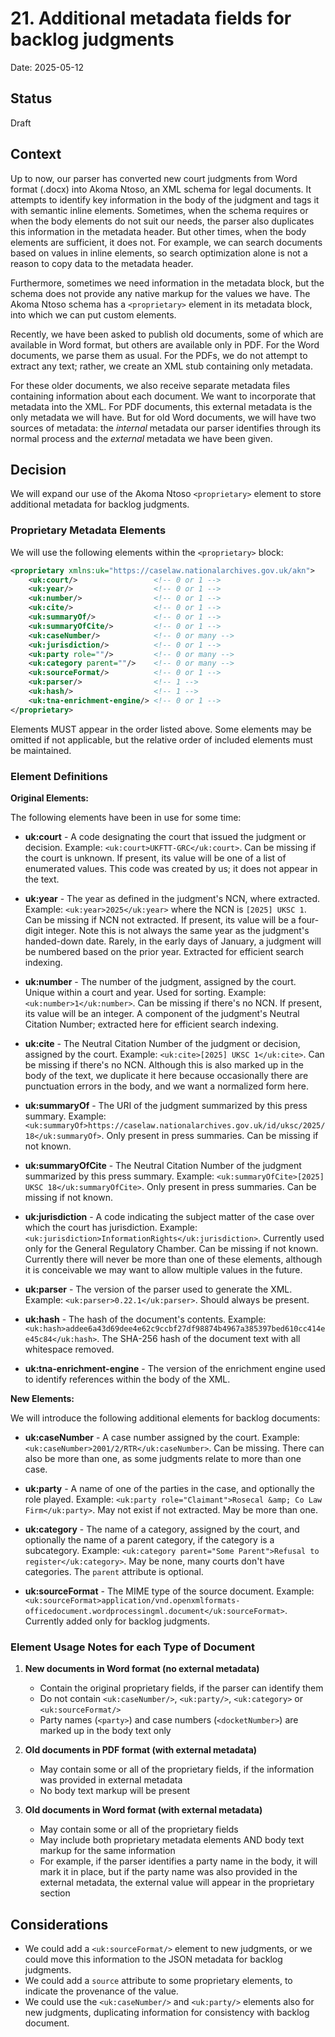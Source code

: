 # 21. Additional metadata fields for backlog judgments

Date: 2025-05-12

## Status

Draft

## Context

Up to now, our parser has converted new court judgments from Word format (.docx) into Akoma Ntoso, an XML schema for legal documents. It attempts to identify key information in the body of the judgment and tags it with semantic inline elements. Sometimes, when the schema requires or when the body elements do not suit our needs, the parser also duplicates this information in the metadata header. But other times, when the body elements are sufficient, it does not. For example, we can search documents based on values in inline elements, so search optimization alone is not a reason to copy data to the metadata header.

Furthermore, sometimes we need information in the metadata block, but the schema does not provide any native markup for the values we have. The Akoma Ntoso schema has a `<proprietary>` element in its metadata block, into which we can put custom elements.

Recently, we have been asked to publish old documents, some of which are available in Word format, but others are available only in PDF. For the Word documents, we parse them as usual. For the PDFs, we do not attempt to extract any text; rather, we create an XML stub containing only metadata.

For these older documents, we also receive separate metadata files containing information about each document. We want to incorporate that metadata into the XML. For PDF documents, this external metadata is the only metadata we will have. But for old Word documents, we will have two sources of metadata: the _internal_ metadata our parser identifies through its normal process and the _external_ metadata we have been given.

## Decision

We will expand our use of the Akoma Ntoso `<proprietary>` element to store additional metadata for backlog judgments.

### Proprietary Metadata Elements

We will use the following elements within the `<proprietary>` block:

```xml
<proprietary xmlns:uk="https://caselaw.nationalarchives.gov.uk/akn">
    <uk:court/>                 <!-- 0 or 1 -->
    <uk:year/>                  <!-- 0 or 1 -->
    <uk:number/>                <!-- 0 or 1 -->
    <uk:cite/>                  <!-- 0 or 1 -->
    <uk:summaryOf/>             <!-- 0 or 1 -->
    <uk:summaryOfCite/>         <!-- 0 or 1 -->
    <uk:caseNumber/>            <!-- 0 or many -->
    <uk:jurisdiction/>          <!-- 0 or 1 -->
    <uk:party role=""/>         <!-- 0 or many -->
    <uk:category parent=""/>    <!-- 0 or many -->
    <uk:sourceFormat/>          <!-- 0 or 1 -->
    <uk:parser/>                <!-- 1 -->
    <uk:hash/>                  <!-- 1 -->
    <uk:tna-enrichment-engine/> <!-- 0 or 1 -->
</proprietary>
```

Elements MUST appear in the order listed above. Some elements may be omitted if not applicable, but the relative order of included elements must be maintained.

### Element Definitions

**Original Elements:**

The following elements have been in use for some time:

- **uk:court** - A code designating the court that issued the judgment or decision. Example: `<uk:court>UKFTT-GRC</uk:court>`. Can be missing if the court is unknown. If present, its value will be one of a list of enumerated values. This code was created by us; it does not appear in the text.

- **uk:year** - The year as defined in the judgment's NCN, where extracted. Example: `<uk:year>2025</uk:year>` where the NCN is `[2025] UKSC 1`. Can be missing if NCN not extracted. If present, its value will be a four-digit integer. Note this is not always the same year as the judgment's handed-down date. Rarely, in the early days of January, a judgment will be numbered based on the prior year. Extracted for efficient search indexing.

- **uk:number** - The number of the judgment, assigned by the court. Unique within a court and year. Used for sorting. Example: `<uk:number>1</uk:number>`. Can be missing if there's no NCN. If present, its value will be an integer. A component of the judgment's Neutral Citation Number; extracted here for efficient search indexing.

- **uk:cite** - The Neutral Citation Number of the judgment or decision, assigned by the court. Example: `<uk:cite>[2025] UKSC 1</uk:cite>`. Can be missing if there's no NCN. Although this is also marked up in the body of the text, we duplicate it here because occasionally there are punctuation errors in the body, and we want a normalized form here.

- **uk:summaryOf** - The URI of the judgment summarized by this press summary. Example: `<uk:summaryOf>https://caselaw.nationalarchives.gov.uk/id/uksc/2025/18</uk:summaryOf>`. Only present in press summaries. Can be missing if not known.

- **uk:summaryOfCite** - The Neutral Citation Number of the judgment summarized by this press summary. Example: `<uk:summaryOfCite>[2025] UKSC 18</uk:summaryOfCite>`. Only present in press summaries. Can be missing if not known.

- **uk:jurisdiction** - A code indicating the subject matter of the case over which the court has jurisdiction. Example: `<uk:jurisdiction>InformationRights</uk:jurisdiction>`. Currently used only for the General Regulatory Chamber. Can be missing if not known. Currently there will never be more than one of these elements, although it is conceivable we may want to allow multiple values in the future.

- **uk:parser** - The version of the parser used to generate the XML. Example: `<uk:parser>0.22.1</uk:parser>`. Should always be present.

- **uk:hash** - The hash of the document's contents. Example: `<uk:hash>addee6a43d69dee4e62c9ccbf27df98874b4967a385397bed610cc414ee45c84</uk:hash>`. The SHA-256 hash of the document text with all whitespace removed.

- **uk:tna-enrichment-engine** - The version of the enrichment engine used to identify references within the body of the XML.

**New Elements:**

We will introduce the following additional elements for backlog documents:

- **uk:caseNumber** - A case number assigned by the court. Example: `<uk:caseNumber>2001/2/RTR</uk:caseNumber>`. Can be missing. There can also be more than one, as some judgments relate to more than one case.

- **uk:party** - A name of one of the parties in the case, and optionally the role played. Example: `<uk:party role="Claimant">Rosecal &amp; Co Law Firm</uk:party>`. May not exist if not extracted. May be more than one.

- **uk:category** - The name of a category, assigned by the court, and optionally the name of a parent category, if the category is a subcategory. Example: `<uk:category parent="Some Parent">Refusal to register</uk:category>`. May be none, many courts don't have categories. The `parent` attribute is optional.

- **uk:sourceFormat** - The MIME type of the source document. Example: `<uk:sourceFormat>application/vnd.openxmlformats-officedocument.wordprocessingml.document</uk:sourceFormat>`. Currently added only for backlog judgments.

### Element Usage Notes for each Type of Document

1. **New documents in Word format (no external metadata)**

   - Contain the original proprietary fields, if the parser can identify them
   - Do not contain `<uk:caseNumber/>`, `<uk:party/>`, `<uk:category>` or `<uk:sourceFormat/>`
   - Party names (`<party>`) and case numbers (`<docketNumber>`) are marked up in the body text only

2. **Old documents in PDF format (with external metadata)**

   - May contain some or all of the proprietary fields, if the information was provided in external metadata
   - No body text markup will be present

3. **Old documents in Word format (with external metadata)**
   - May contain some or all of the proprietary fields
   - May include both proprietary metadata elements AND body text markup for the same information
   - For example, if the parser identifies a party name in the body, it will mark it in place, but if the party name was also provided in the external metadata, the external value will appear in the proprietary section

## Considerations

- We could add a `<uk:sourceFormat/>` element to new judgments, or we could move this information to the JSON metadata for backlog judgments.
- We could add a `source` attribute to some proprietary elements, to indicate the provenance of the value.
- We could use the `<uk:caseNumber/>` and `<uk:party/>` elements also for new judgments, duplicating information for consistency with backlog document.

